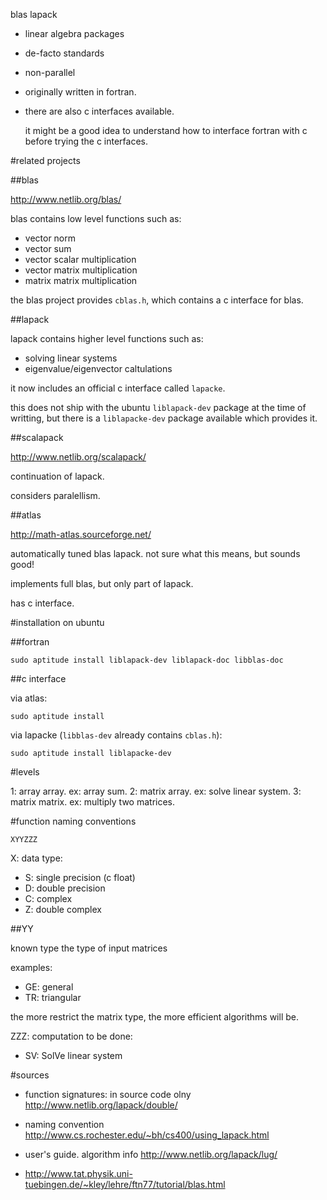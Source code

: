 blas lapack

- linear algebra packages
- de-facto standards
- non-parallel 
- originally written in fortran.
- there are also c interfaces available.

    it might be a good idea to understand how to interface fortran with c
    before trying the c interfaces.

#related projects

##blas

<http://www.netlib.org/blas/>

blas contains low level functions such as:

- vector norm
- vector sum
- vector scalar multiplication
- vector matrix multiplication
- matrix matrix multiplication

the blas project provides `cblas.h`, which contains a c interface for blas.

##lapack

lapack contains higher level functions such as:

- solving linear systems
- eigenvalue/eigenvector caltulations

it now includes an official c interface called `lapacke`.

this does not ship with the ubuntu `liblapack-dev` package at the time of writting,
but there is a `liblapacke-dev` package available which provides it.

##scalapack

<http://www.netlib.org/scalapack/>

continuation of lapack.

considers paralellism.

##atlas

<http://math-atlas.sourceforge.net/>

automatically tuned blas lapack. not sure what this means, but sounds good!

implements full blas, but only part of lapack.

has c interface.

#installation on ubuntu

##fortran

    sudo aptitude install liblapack-dev liblapack-doc libblas-doc

##c interface

via atlas:

    sudo aptitude install 

via lapacke (`libblas-dev` already contains `cblas.h`):

    sudo aptitude install liblapacke-dev

#levels

1: array array. ex: array sum.
2: matrix array. ex: solve linear system.
3: matrix matrix. ex: multiply two matrices.

#function naming conventions

`XYYZZZ`

X: data type:

- S: single precision (c float)
- D: double precision
- C: complex
- Z: double complex

##YY

known type the type of input matrices

examples:

- GE: general
- TR: triangular

the more restrict the matrix type, the more efficient algorithms will be.

ZZZ: computation to be done:

- SV: SolVe linear system

#sources

- function signatures: in source code olny
    <http://www.netlib.org/lapack/double/>
    
- naming convention
    <http://www.cs.rochester.edu/~bh/cs400/using_lapack.html>

- user's guide. algorithm info
    <http://www.netlib.org/lapack/lug/>

- http://www.tat.physik.uni-tuebingen.de/~kley/lehre/ftn77/tutorial/blas.html
